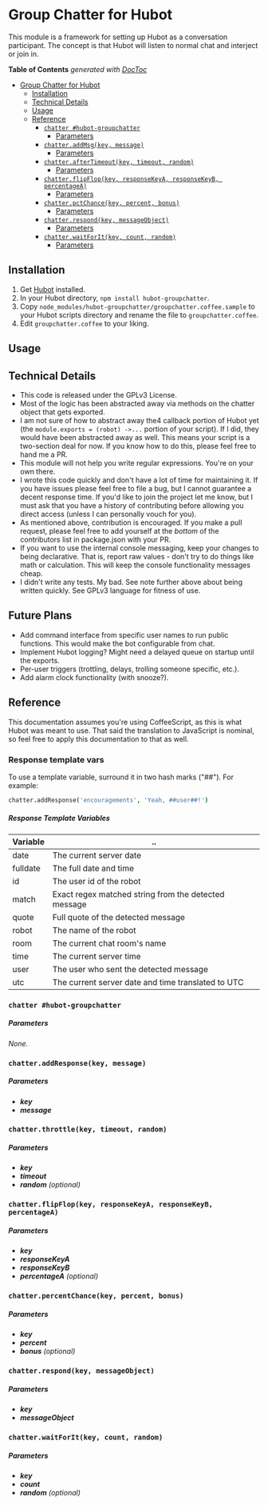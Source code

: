 <!-- START doctoc generated TOC please keep comment here to allow auto update -->
# Group Chatter for Hubot

This module is a framework for setting up Hubot as a conversation participant. The concept is that Hubot will listen to normal chat and interject or join in.

<!-- DON'T EDIT THIS SECTION, INSTEAD RE-RUN doctoc TO UPDATE -->
**Table of Contents**  *generated with [DocToc](https://github.com/thlorenz/doctoc)*

- [Group Chatter for Hubot](#group-chatter-for-hubot)
  - [Installation](#installation)
  - [Technical Details](#technical-details)
  - [Usage](#usage)
  - [Reference](#reference)
    - [```chatter #hubot-groupchatter```](#chatter-#hubot-groupchatter)
        - [Parameters](#parameters)
    - [```chatter.addMsg(key, message)```](#chatteraddmsgkey-message)
        - [Parameters](#parameters-1)
    - [```chatter.afterTimeout(key, timeout, random)```](#chatteraftertimeoutkey-timeout-random)
        - [Parameters](#parameters-2)
    - [```chatter.flipFlop(key, responseKeyA, responseKeyB, percentageA)```](#chatterflipflopkey-responsekeya-responsekeyb-percentagea)
        - [Parameters](#parameters-3)
    - [```chatter.pctChance(key, percent, bonus)```](#chatterpctchancekey-percent-bonus)
        - [Parameters](#parameters-4)
    - [```chatter.respond(key, messageObject)```](#chatterrespondkey-messageobject)
        - [Parameters](#parameters-5)
    - [```chatter.waitForIt(key, count, random)```](#chatterwaitforitkey-count-random)
        - [Parameters](#parameters-6)

<!-- END doctoc generated TOC please keep comment here to allow auto update -->

## Installation

1. Get [Hubot](https://github.com/github/hubot) installed.
1. In your Hubot directory, ```npm install hubot-groupchatter```.
1. Copy ```node_modules/hubot-groupchatter/groupchatter.coffee.sample``` to your Hubot scripts directory and rename the file to ```groupchatter.coffee```.
1. Edit ```groupchatter.coffee``` to your liking.

## Usage

## Technical Details

* This code is released under the GPLv3 License.
* Most of the logic has been abstracted away via methods on the chatter object that gets exported.
* I am not sure of how to abstract away the4 callback portion of Hubot yet (the ```module.exports = (robot) ->...``` portion of your script). If I did, they would have been abstracted away as well. This means your script is a two-section deal for now. If you know how to do this, please feel free to hand me a PR.
* This module will not help you write regular expressions. You're on your own there.
* I wrote this code quickly and don't have a lot of time for maintaining it. If you have issues please feel free to file a bug, but I cannot guarantee a decent response time. If you'd like to join the project let me know, but I must ask that you have a history of contributing before allowing you direct access (unless I can personally vouch for you).
* As mentioned above, contribution is encouraged. If you make a pull request, please feel free to add yourself at the *bottom* of the contributors list in package.json with your PR.
* If you want to use the internal console messaging, keep your changes to being declarative. That is, report raw values - don't try to do things like math or calculation. This will keep the console functionality messages cheap.
* I didn't write any tests. My bad. See note further above about being written quickly. See GPLv3 language for fitness of use.

## Future Plans

* Add command interface from specific user names to run public functions. This would make the bot configurable from chat.
* Implement Hubot logging? Might need a delayed queue on startup until the exports.
* Per-user triggers (trottling, delays, trolling someone specific, etc.).
* Add alarm clock functionality (with snooze?).

## Reference

This documentation assumes you're using CoffeeScript, as this is what Hubot was meant to use. That said the translation to JavaScript is nominal, so feel free to apply this documentation to that as well.

### Response template vars

To use a template variable, surround it in two hash marks ("##"). For example:

```coffeescript
chatter.addResponse('encouragements', 'Yeah, ##user##!')
```

##### Response Template Variables

|Variable|..|
|---|---|
|date|The current server date|
|fulldate|The full date and time|
|id|The user id of the robot|
|match|Exact regex matched string from the  detected message|
|quote|Full quote of the detected message|
|robot|The name of the robot|
|room|The current chat room's name|
|time|The current server time|
|user|The user who sent the detected message|
|utc|The current server date and time translated to UTC|

### ```chatter #hubot-groupchatter```

##### Parameters

*None.*

### ```chatter.addResponse(key, message)```

##### Parameters

* ***key***
* ***message***

### ```chatter.throttle(key, timeout, random)```

##### Parameters

* ***key***
* ***timeout***
* ***random*** *(optional)*

### ```chatter.flipFlop(key, responseKeyA, responseKeyB, percentageA)```

##### Parameters

* ***key***
* ***responseKeyA***
* ***responseKeyB***
* ***percentageA*** *(optional)*

### ```chatter.percentChance(key, percent, bonus)```

##### Parameters

* ***key***
* ***percent***
* ***bonus*** *(optional)*

### ```chatter.respond(key, messageObject)```

##### Parameters

* ***key***
* ***messageObject***

### ```chatter.waitForIt(key, count, random)```

##### Parameters

* ***key***
* ***count***
* ***random*** *(optional)*
